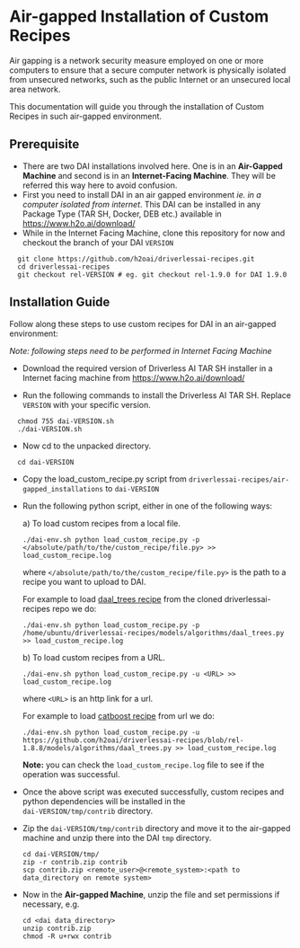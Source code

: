 # **Air-gapped Installation of Custom Recipes**

Air gapping is a network security measure employed on one or more computers 
to ensure that a secure computer network is physically isolated from unsecured networks, 
such as the public Internet or an unsecured local area network. 

This documentation will guide you through the installation of Custom Recipes in such air-gapped environment.

## Prerequisite 
- There are two DAI installations involved here. One is in an **Air-Gapped Machine** and second is in an **Internet-Facing Machine**. They will be referred this way here to avoid confusion.
- First you need to install DAI in an air gapped environment *ie. in a computer isolated from internet*. 
This DAI can be installed in any Package Type (TAR SH, Docker, DEB etc.) available in https://www.h2o.ai/download/ 
- While in the Internet Facing Machine, clone this repository for now and checkout the branch of your DAI `VERSION`
```
  git clone https://github.com/h2oai/driverlessai-recipes.git
  cd driverlessai-recipes
  git checkout rel-VERSION # eg. git checkout rel-1.9.0 for DAI 1.9.0
```

## Installation Guide 
Follow along these steps to use custom recipes for DAI in an air-gapped environment:

*Note: following steps need to be performed in Internet Facing Machine*

- Download the required version of Driverless AI TAR SH installer in a Internet facing machine from https://www.h2o.ai/download/

- Run the following commands to install the Driverless AI TAR SH. Replace `VERSION` with your specific version.

```
  chmod 755 dai-VERSION.sh
  ./dai-VERSION.sh
```
- Now cd to the unpacked directory.
```
  cd dai-VERSION
```
- Copy the load_custom_recipe.py script from `driverlessai-recipes/air-gapped_installations` to `dai-VERSION`

- Run the following python script, either in one of the following ways:

  a) To load custom recipes from a local file.
    ```
    ./dai-env.sh python load_custom_recipe.py -p </absolute/path/to/the/custom_recipe/file.py> >> load_custom_recipe.log
    ```
  where `</absolute/path/to/the/custom_recipe/file.py>` is the path to a recipe you want to upload to DAI. 
  
  For example to load [daal_trees recipe](https://github.com/h2oai/driverlessai-recipes/blob/rel-1.8.8/models/algorithms/daal_trees.py) from the cloned driverlessai-recipes repo we do:
    ```
  ./dai-env.sh python load_custom_recipe.py -p /home/ubuntu/driverlessai-recipes/models/algorithms/daal_trees.py >> load_custom_recipe.log
    ```

  b) To load custom recipes from a URL.
    ```
    ./dai-env.sh python load_custom_recipe.py -u <URL> >> load_custom_recipe.log
    ```
  where `<URL>` is an http link for a url.
  
  For example to load [catboost recipe](https://github.com/h2oai/driverlessai-recipes/blob/rel-1.8.8/models/algorithms/catboost.py) from url we do:
    ```
    ./dai-env.sh python load_custom_recipe.py -u https://github.com/h2oai/driverlessai-recipes/blob/rel-1.8.8/models/algorithms/daal_trees.py >> load_custom_recipe.log
    ```
  **Note:** you can check the `load_custom_recipe.log` file to see if the operation was successful.
            
- Once the above script was executed successfully, custom recipes and python dependencies will be installed in the  
        `dai-VERSION/tmp/contrib` directory.            
    
- Zip the `dai-VERSION/tmp/contrib` directory and move it to the air-gapped machine and unzip there into the DAI `tmp` directory.
    ```
    cd dai-VERSION/tmp/
    zip -r contrib.zip contrib
    scp contrib.zip <remote_user>@<remote_system>:<path to data_directory on remote system>
    ```
- Now in the **Air-gapped Machine**, unzip the file and set permissions if necessary, e.g.
    ```
    cd <dai data_directory>
    unzip contrib.zip
    chmod -R u+rwx contrib
    ```